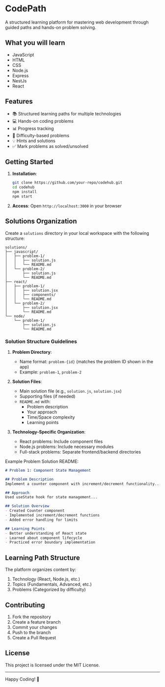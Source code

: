 # CodePath

A structured learning platform for mastering web development through guided paths and hands-on problem solving.

## What you will learn

- JavaScript
- HTML
- CSS
- Node.js
- Express
- NestJs
- React

## Features

- 📚 Structured learning paths for multiple technologies
- 💻 Hands-on coding problems
- 📊 Progress tracking
- 🎯 Difficulty-based problems
- 💡 Hints and solutions
- ✅ Mark problems as solved/unsolved

## Getting Started

1. **Installation**:
   ```bash
   git clone https://github.com/your-repo/codehub.git
   cd codehub
   npm install
   npm start
   ```

2. **Access**: Open `http://localhost:3000` in your browser

## Solutions Organization

Create a `solutions` directory in your local workspace with the following structure:

```
solutions/
├── javascript/
│   ├── problem-1/
│   │   ├── solution.js
│   │   └── README.md
│   └── problem-2/
│       ├── solution.js
│       └── README.md
├── react/
│   ├── problem-1/
│   │   ├── solution.jsx
│   │   ├── components/
│   │   └── README.md
│   └── problem-2/
│       ├── solution.jsx
│       └── README.md
└── node/
    └── problem-1/
        ├── solution.js
        └── README.md
```

### Solution Structure Guidelines

1. **Problem Directory**:
   - Name format: `problem-{id}` (matches the problem ID shown in the app)
   - Example: `problem-1`, `problem-2`

2. **Solution Files**:
   - Main solution file (e.g., `solution.js`, `solution.jsx`)
   - Supporting files (if needed)
   - `README.md` with:
     - Problem description
     - Your approach
     - Time/Space complexity
     - Learning points

3. **Technology-Specific Organization**:
   - React problems: Include component files
   - Node.js problems: Include necessary modules
   - Full-stack problems: Separate frontend/backend directories

Example Problem Solution README:
```markdown
# Problem 1: Component State Management

## Problem Description
Implement a counter component with increment/decrement functionality...

## Approach
Used useState hook for state management...

## Solution Overview
- Created Counter component
- Implemented increment/decrement functions
- Added error handling for limits

## Learning Points
- Better understanding of React state
- Learned about component lifecycle
- Practiced error boundary implementation
```

## Learning Path Structure

The platform organizes content by:
1. Technology (React, Node.js, etc.)
2. Topics (Fundamentals, Advanced, etc.)
3. Problems (Categorized by difficulty)

## Contributing

1. Fork the repository
2. Create a feature branch
3. Commit your changes
4. Push to the branch
5. Create a Pull Request

## License

This project is licensed under the MIT License.

---

Happy Coding! 🚀
